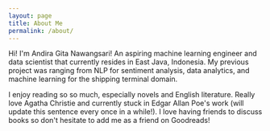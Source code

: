 ```yaml
---
layout: page
title: About Me
permalink: /about/
---
```


<p> Hi! I'm Andira Gita Nawangsari! An aspiring machine learning engineer and data scientist that currently resides in East Java, Indonesia. My previous project was ranging from NLP for sentiment analysis, data analytics, and machine learning for the shipping terminal domain. </p>

I enjoy reading so so much, especially novels and English literature. Really love Agatha Christie and currently stuck in Edgar Allan Poe's work (will update this sentence every once in a while!). I love having friends to discuss books so don't hesitate to add me as a friend on Goodreads!